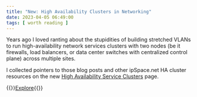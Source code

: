 ```yaml
---
title: "New: High Availability Clusters in Networking"
date: 2023-04-05 06:49:00
tags: [ worth reading ]
---
```

Years ago I loved ranting about the stupidities of building stretched VLANs to run high-availability network services clusters with two nodes (be it firewalls, load balancers, or data center switches with centralized control plane) across multiple sites.

I collected pointers to those blog posts and other ipSpace.net HA cluster resources on the new [High Availability Service Clusters](/series/ha-cluster/) page. 

{{<jump>}}[Explore](/series/ha-cluster/){{</jump>}}